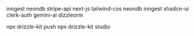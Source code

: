 inngest
neondb
stripe-api 
next-js 
tailwind-css 
neondb 
inngest 
shadcn-ui 
clerk-auth 
gemini-ai 
dizzleorm




npx drizzle-kit push
npx drizzle-kit studio